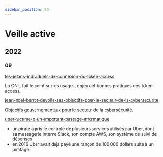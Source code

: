 ```yaml
---
sidebar_position: 50
---
```


# Veille active

## 2022

### 09

[les-jetons-individuels-de-connexion-ou-token-access](https://www.cnil.fr/fr/les-jetons-individuels-de-connexion-ou-token-access)

La CNIL fait le point sur les usages, enjeux et bonnes pratiques des token access.

[jean-noel-barrot-devoile-ses-objectifs-pour-le-secteur-de-la-cybersecurite](https://siecledigital.fr/2022/09/08/jean-noel-barrot-devoile-ses-objectifs-pour-le-secteur-de-la-cybersecurite/)

Objectifs gouvernementaux pour le secteur de la cybersécurité.

[uber-victime-d-un-important-piratage-informatique](https://www.lemonde.fr/pixels/article/2022/09/16/uber-victime-d-un-important-piratage-informatique_6141883_4408996.html)

- un pirate a pris le controle de plusieurs services utilisés par Uber, dont sa messagerie interne Slack, son compte AWS, son système de suivi de dépenses
- en 2016 Uber avait déjà payé une rançon de 100 000 dollars suite à un piratage
